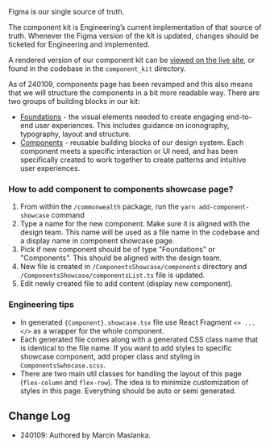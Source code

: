 Figma is our single source of truth.

The component kit is Engineering’s current implementation of that source of truth. Whenever the Figma version of the kit is updated, changes should be ticketed for Engineering and implemented.

A rendered version of our component kit can be [viewed on the live site](https://commonwealth.im/components), or found in the codebase in the `component_kit` directory.

As of 240109, components page has been revamped and this also means that we will structure the components in a bit more readable way. There are two groups of building blocks in our kit:
- [Foundations](https://www.figma.com/file/yCUKk46hg9Fy3EXGkSoaKT/%F0%9F%9A%A7-Foundation?type=design&node-id=2%3A27&mode=design&t=qnBiTOOKaYhIM9bI-1) - the visual elements needed to create engaging end-to-end user experiences. This includes guidance on iconography, typography, layout and structure.
- [Components](https://www.figma.com/file/eIVp33a1oCu0AtcLwSbGjr/%F0%9F%9A%A7-Components-and-Patterns?type=design&mode=design&t=LQy3p5zpdAM5fos8-1) - reusable building blocks of our design system. Each component meets a specific interaction or UI need, and has been specifically created to work together to create patterns and intuitive user experiences.

### How to add component to components showcase page?
1. From within the `/commonwealth` package, run the `yarn add-component-showcase` command
2. Type a name for the new component. Make sure it is aligned with the design team. This name will be used as a file name in the codebase and a display name in component showcase page.
3. Pick if new component should be of type "Foundations" or "Components". This should be aligned with the design team.
4. New file is created in `/ComponentsShowcase/components` directory and `/ComponentsShowcase/componentsList.ts` file is updated.
5. Edit newly created file to add content (display new component).

### Engineering tips
- In generated `{Component}.showcase.tsx` file use React Fragment `<> ... </>` as a wrapper for the whole component. 
- Each generated file comes along with a generated CSS class name that is identical to the file name. If you want to add styles to specific showcase component, add proper class and styling in `ComponentsSwhocase.scss`.
- There are two main util classes for handling the layout of this page (`flex-column` and `flex-row`). The idea is to minimize customization of styles in this page. Everything should be auto or semi generated.   

## Change Log

- 240109: Authored by Marcin Maslanka.
